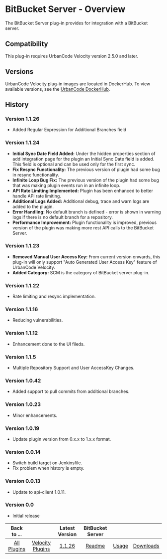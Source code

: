 
# BitBucket Server - Overview

The BitBucket Server plug-in provides for integration with a BitBucket server.


## Compatibility

This plug-in requires UrbanCode Velocity version 2.5.0 and later.

## Versions

UrbanCode Velocity plug-in images are located in DockerHub. To view available versions, see the [UrbanCode
DockerHub](https://hub.docker.com/r/urbancode/ucv-ext-bitbucket-server/tags).

## History

### Version 1.1.26

* Added Regular Expression for Additional Branches field 

### Version 1.1.24

* **Initial Sync Date Field Added:** Under the hidden properties section of add integration page for the plugin an Initial Sync Date field is added. This field is optional and can be used only for the first sync.
* **Fix Resync Functionality:** The previous version of plugin had some bug in resync functionality.
* **Infinite Loop Bug Fix:** The previous version of the plugin had some bug that was making plugin events run in an infinite loop.
* **API Rate Limiting Implemented:** Plugin has been enhanced to better handle API rate limiting.
* **Additional Logs Added:** Additional debug, trace and warn logs are added to the plugin.
* **Error Handling:** No default branch is defined - error is shown in warning logs if there is no default branch for a repository.
* **Performance Improvement:** Plugin functionality is improved, previous version of the plugin was making more rest API calls to the BitBucket Server.

### Version 1.1.23

* **Removed Manual User Access Key:** From current version onwards, this plug-in will only support "Auto Generated User Access Key" feature of UrbanCode Velocity.
* **Added Category:** SCM is the category of BitBucket server plug-in.
    
### Version 1.1.22

* Rate limiting and resync implementation.

### Version 1.1.16

* Reducing vulnerabilities.

### Version 1.1.12

* Enhancement done to the UI fileds.

### Version 1.1.5

* Multiple Repository Support and User AccessKey Changes.


### Version 1.0.42

* Added support to pull commits from additional branches.

### Version 1.0.23

* Minor
enhancements.

### Version 1.0.19

* Update plugin version from 0.x.x to 1.x.x format.

### Version 0.0.14

* Switch
build target on Jenkinsfile.
* Fix problem when history is empty.

### Version 0.0.13

* Update to api-client 1.0.11.


### Version 0.0

* Initial release

|Back to ...||Latest Version|BitBucket Server |||
| :---: | :---: | :---: | :---: | :---: | :---: |
|[All Plugins](../../index.md)|[Velocity Plugins](../README.md)|[1.1.26](https://raw.githubusercontent.com/UrbanCode/IBM-UCV-PLUGINS/main/files/ucv-ext-bitbucket-server/ucv-ext-bitbucket-server:1.1.26.tar.7z.001)|[Readme](README.md)|[Usage](usage.md)|[Downloads](downloads.md)|
